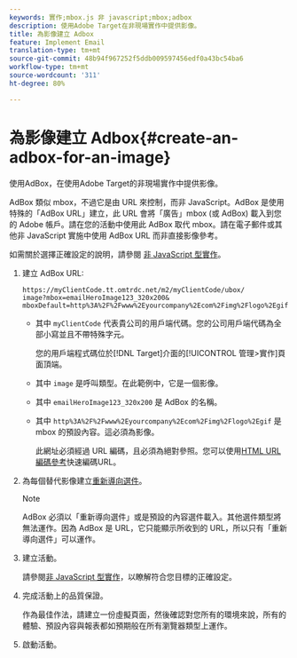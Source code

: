 ```yaml
---
keywords: 實作;mbox.js 非 javascript;mbox;adbox
description: 使用Adobe Target在非現場實作中提供影像。
title: 為影像建立 Adbox
feature: Implement Email
translation-type: tm+mt
source-git-commit: 48b94f967252f5ddb009597456edf0a43bc54ba6
workflow-type: tm+mt
source-wordcount: '311'
ht-degree: 80%

---
```



# 為影像建立 Adbox{#create-an-adbox-for-an-image}

使用AdBox，在使用Adobe Target的非現場實作中提供影像。

AdBox 類似 mbox，不過它是由 URL 來控制，而非 JavaScript。AdBox 是使用特殊的「AdBox URL」建立，此 URL 會將「廣告」mbox (或 AdBox) 載入到您的 Adobe 帳戶。請在您的活動中使用此 AdBox 取代 mbox。請在電子郵件或其他非 JavaScript 實施中使用 AdBox URL 而非直接影像參考。

如需關於選擇正確設定的說明，請參閱 [非 JavaScript 型實作](/help/c-implementing-target/c-non-javascript-based-implementation/non-javascript-based-implementation.md#concept_4799C58B081A43F6B3B8CC25A8D5D7C4)。

1. 建立 AdBox URL:

   ```
   https://myClientCode.tt.omtrdc.net/m2/myClientCode/ubox/
   image?mbox=emailHeroImage123_320x200&
   mboxDefault=http%3A%2F%2Fwww%2Eyourcompany%2Ecom%2Fimg%2Flogo%2Egif
   ```

   * 其中 `myClientCode` 代表貴公司的用戶端代碼。您的公司用戶端代碼為全部小寫並且不帶特殊字元。

      您的用戶端程式碼位於[!DNL Target]介面的[!UICONTROL 管理>實作]頁面頂端。

   * 其中 `image` 是呼叫類型。在此範例中，它是一個影像。

   * 其中 `emailHeroImage123_320x200` 是 AdBox 的名稱。

   * 其中 `http%3A%2F%2Fwww%2Eyourcompany%2Ecom%2Fimg%2Flogo%2Egif` 是 mbox 的預設內容。這必須為影像。

      此網址必須經過 URL 編碼，且必須為絕對參照。您可以使用[HTML URL編碼參考](https://www.w3schools.com/tags/ref_urlencode.asp)快速編碼URL。

1. 為每個替代影像建立[重新導向選件](/help/c-experiences/c-manage-content/offer-redirect.md#task_33C80CD722564303B687948261484F94)。

   >[!NOTE]
   >
   >AdBox 必須以「重新導向選件」或是預設的內容選件載入。其他選件類型將無法運作。因為 AdBox 是 URL，它只能顯示所收到的 URL，所以只有「重新導向選件」可以運作。

1. 建立活動。

   請參閱[非 JavaScript 型實作](/help/c-implementing-target/c-non-javascript-based-implementation/non-javascript-based-implementation.md#concept_4799C58B081A43F6B3B8CC25A8D5D7C4)，以瞭解符合您目標的正確設定。
1. 完成活動上的品質保證。

   作為最佳作法，請建立一份虛擬頁面，然後確認對您所有的環境來說，所有的體驗、預設內容與報表都如預期般在所有瀏覽器類型上運作。

1. 啟動活動。
